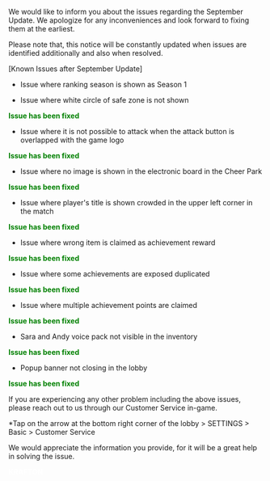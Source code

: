 We would like to inform you about the issues regarding the September Update.
We apologize for any inconveniences and look forward to fixing them at the earliest.

Please note that, this notice will be constantly updated when issues are identified additionally and also when resolved.

[Known Issues after September Update]

- Issue where ranking season is shown as Season 1



- Issue where white circle of safe zone is not shown


 <b style="color: green"> Issue has been fixed </b>




- Issue where it is not possible to attack when the attack button is overlapped with the game logo


 <b style="color: green"> Issue has been fixed </b>

- Issue where no image is shown in the electronic board in the Cheer Park


 <b style="color: green"> Issue has been fixed </b>

- Issue where player's title is shown crowded in the upper left corner in the match


 <b style="color: green"> Issue has been fixed </b>

- Issue where wrong item is claimed as achievement reward


 <b style="color: green"> Issue has been fixed </b>

- Issue where some achievements are exposed duplicated


 <b style="color: green"> Issue has been fixed </b>

- Issue where multiple achievement points are claimed


 <b style="color: green"> Issue has been fixed </b>

- Sara and Andy voice pack not visible in the inventory


 <b style="color: green"> Issue has been fixed </b>

- Popup banner not closing in the lobby


 <b style="color: green"> Issue has been fixed </b>


If you are experiencing any other problem including the above issues, please reach out to us through our Customer Service in-game.

*Tap on the arrow at the bottom right corner of the lobby > SETTINGS > Basic > Customer Service

We would appreciate the information you provide, for it will be a great help in solving the issue.

<b style="color: white"> KRAFTON</b>